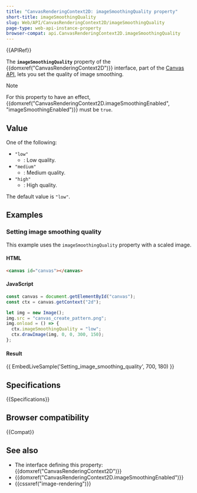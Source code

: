 ```yaml
---
title: "CanvasRenderingContext2D: imageSmoothingQuality property"
short-title: imageSmoothingQuality
slug: Web/API/CanvasRenderingContext2D/imageSmoothingQuality
page-type: web-api-instance-property
browser-compat: api.CanvasRenderingContext2D.imageSmoothingQuality
---
```


{{APIRef}}

The **`imageSmoothingQuality`** property of the
{{domxref("CanvasRenderingContext2D")}} interface, part of the [Canvas API](/en-US/docs/Web/API/Canvas_API), lets you set the quality of
image smoothing.

> [!NOTE]
> For this property to have an effect,
> {{domxref("CanvasRenderingContext2D.imageSmoothingEnabled", "imageSmoothingEnabled")}}
> must be `true`.

## Value

One of the following:

- `"low"`
  - : Low quality.
- `"medium"`
  - : Medium quality.
- `"high"`
  - : High quality.

The default value is `"low"`.

## Examples

### Setting image smoothing quality

This example uses the `imageSmoothingQuality` property with a scaled image.

#### HTML

```html
<canvas id="canvas"></canvas>
```

#### JavaScript

```js
const canvas = document.getElementById("canvas");
const ctx = canvas.getContext("2d");

let img = new Image();
img.src = "canvas_create_pattern.png";
img.onload = () => {
  ctx.imageSmoothingQuality = "low";
  ctx.drawImage(img, 0, 0, 300, 150);
};
```

#### Result

{{ EmbedLiveSample('Setting_image_smoothing_quality', 700, 180) }}

## Specifications

{{Specifications}}

## Browser compatibility

{{Compat}}

## See also

- The interface defining this property: {{domxref("CanvasRenderingContext2D")}}
- {{domxref("CanvasRenderingContext2D.imageSmoothingEnabled")}}
- {{cssxref("image-rendering")}}
